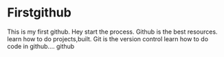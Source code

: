 # Firstgithub
This is my first github.
Hey start the process.
Github is the best  resources.
learn how to do projects,built.
Git is the version control
learn how to do code in github....
github
